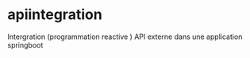 # apiintegration
Intergration (programmation reactive ) API externe dans une application springboot
